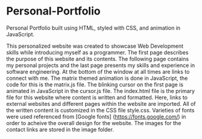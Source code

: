 # Personal-Portfolio
Personal Portfolio built using HTML, styled with CSS, and animation in JavaScript.  

This personalized website was created to showcase Web Development skills while introducing myself as a programmer. 
The first page describes the purpose of this website and its contents. 
The following page contains my personal projects and the last page presents my skills and experience in software engineering.
At the bottom of the window at all times are links to connect with me.
The matrix themed animation is done in JavaScript, the code for this is the matrix.js file. The blinking cursor on the first page is animated in JavaScript in the cursor.js file.
The index.html file is the primary file for this website where content is written and formatted. Here, links to external websites and different pages within the website are imported. 
All of the written content is customized in the CSS file style.css. Varieties of fonts were used referenced from [Google fonts] (https://fonts.google.com/) in order to acheive the
overall design for the website. The images for the contact links are stored in the image folder.



